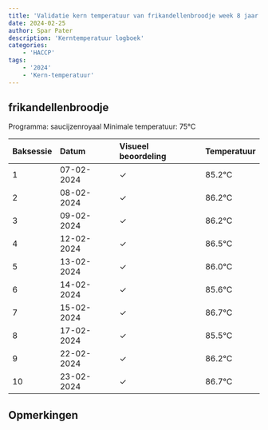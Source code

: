 ```yaml
---
title: 'Validatie kern temperatuur van frikandellenbroodje week 8 jaar 2024'
date: 2024-02-25
author: Spar Pater
description: 'Kerntemperatuur logboek'
categories:
    - 'HACCP'
tags:
    - '2024'
    - 'Kern-temperatuur'
---
```


## frikandellenbroodje

Programma: saucijzenroyaal
Minimale temperatuur: 75°C

| Baksessie | Datum | Visueel beoordeling | Temperatuur |
|:---|:---|:---|:---|
| 1 | 07-02-2024 | &check; | 85.2°C |
| 2 | 08-02-2024 | &check; | 86.2°C |
| 3 | 09-02-2024 | &check; | 86.2°C |
| 4 | 12-02-2024 | &check; | 86.5°C |
| 5 | 13-02-2024 | &check; | 86.0°C |
| 6 | 14-02-2024 | &check; | 85.6°C |
| 7 | 15-02-2024 | &check; | 86.7°C |
| 8 | 17-02-2024 | &check; | 85.5°C |
| 9 | 22-02-2024 | &check; | 86.2°C |
| 10 | 23-02-2024 | &check; | 86.7°C |

## Opmerkingen


